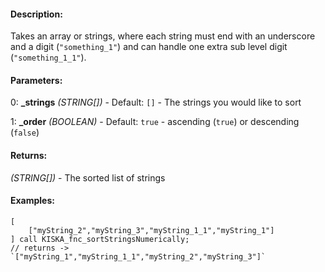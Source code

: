 #### Description:
Takes an array or strings, where each string must end with an underscore and a digit (`"something_1"`) and can handle one extra sub level digit (`"something_1_1"`).

#### Parameters:
0: **_strings** *(STRING[])* - Default: `[]` - The strings you would like to sort

1: **_order** *(BOOLEAN)* - Default: `true` - ascending (`true`) or descending (`false`)

#### Returns:
*(STRING[])* - The sorted list of strings

#### Examples:
```sqf
[
    ["myString_2","myString_3","myString_1_1","myString_1"]
] call KISKA_fnc_sortStringsNumerically;
// returns -> `["myString_1","myString_1_1","myString_2","myString_3"]`
```

